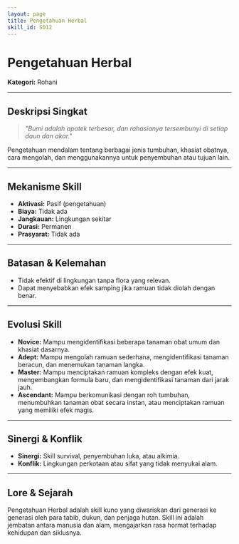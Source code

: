```yaml
---
layout: page
title: Pengetahuan Herbal
skill_id: S012
---
```

# Pengetahuan Herbal

**Kategori:** Rohani

---

## Deskripsi Singkat
> *"Bumi adalah apotek terbesar, dan rahasianya tersembunyi di setiap daun dan akar."*

Pengetahuan mendalam tentang berbagai jenis tumbuhan, khasiat obatnya, cara mengolah, dan menggunakannya untuk penyembuhan atau tujuan lain.

---

## Mekanisme Skill
*   **Aktivasi:** Pasif (pengetahuan)
*   **Biaya:** Tidak ada
*   **Jangkauan:** Lingkungan sekitar
*   **Durasi:** Permanen
*   **Prasyarat:** Tidak ada

---

## Batasan & Kelemahan
*   Tidak efektif di lingkungan tanpa flora yang relevan.
*   Dapat menyebabkan efek samping jika ramuan tidak diolah dengan benar.

---

## Evolusi Skill
*   **Novice:** Mampu mengidentifikasi beberapa tanaman obat umum dan khasiat dasarnya.
*   **Adept:** Mampu mengolah ramuan sederhana, mengidentifikasi tanaman beracun, dan menemukan tanaman langka.
*   **Master:** Mampu menciptakan ramuan kompleks dengan efek kuat, mengembangkan formula baru, dan mengidentifikasi tanaman dari jarak jauh.
*   **Ascendant:** Mampu berkomunikasi dengan roh tumbuhan, menumbuhkan tanaman obat secara instan, atau menciptakan ramuan yang memiliki efek magis.

---

## Sinergi & Konflik
*   **Sinergi:** Skill survival, penyembuhan luka, atau alkimia.
*   **Konflik:** Lingkungan perkotaan atau sifat yang tidak menyukai alam.

---

## Lore & Sejarah
Pengetahuan Herbal adalah skill kuno yang diwariskan dari generasi ke generasi oleh para tabib, dukun, dan penjaga hutan. Skill ini adalah jembatan antara manusia dan alam, mengajarkan rasa hormat terhadap kehidupan dan siklusnya.